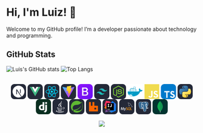 # Hi, I'm Luiz! 👋

Welcome to my GitHub profile! I’m a developer passionate about technology and programming.

## GitHub Stats

![Luis's GitHub stats](https://github-readme-stats.vercel.app/api?username=lmgaspa&show_icons=true&theme=radical)
![Top Langs](https://github-readme-stats.vercel.app/api/top-langs/?username=lmgaspa&layout=compact&theme=radical)

<div style="display: inline_block" align="center"><br>
  <img align="center" alt="NextJS" height="40" width="40" src="https://github.com/tandpfun/skill-icons/raw/main/icons/NextJS-Dark.svg">
  <img align="center" alt="Vue" height="40" width="40" src="https://github.com/tandpfun/skill-icons/raw/main/icons/VueJS-Dark.svg">
  <img align="center" alt="React" height="40" width="40" src="https://github.com/tandpfun/skill-icons/raw/main/icons/React-Dark.svg">
  <img align="center" alt="Vite" height="40" width="40" src="https://github.com/tandpfun/skill-icons/blob/main/icons/Vite-Dark.svg">
  <img align="center" alt="Bootstrap" height="40" width="40" src= "https://github.com/tandpfun/skill-icons/blob/main/icons/Bootstrap.svg">
  <img align="center" alt="Tailwind" height="40" width="40" src= "https://github.com/tandpfun/skill-icons/blob/main/icons/TailwindCSS-Dark.svg">
  <img align="center" alt="NodeJj" height="40" width="40" src= "https://github.com/tandpfun/skill-icons/raw/main/icons/NodeJS-Dark.svg">
  <img align="center" alt="Docker" height="40" width="40" src="https://raw.githubusercontent.com/devicons/devicon/master/icons/docker/docker-plain.svg">
  <img align="center" alt="JavaScript" height="40" width="40" src="https://raw.githubusercontent.com/devicons/devicon/master/icons/javascript/javascript-plain.svg">
  <img align="center" alt="TypeScript" height="40" width="40" src="https://github.com/tandpfun/skill-icons/raw/main/icons/TypeScript.svg">
  <img align="center" alt="Python" height="40" width="40" src="https://github.com/tandpfun/skill-icons/raw/main/icons/Python-Dark.svg">
  <img align="center" alt="Django" height="40" width="40" src="https://github.com/tandpfun/skill-icons/raw/main/icons/Django.svg">
  <img align="center" alt="Java" height="40" width="40" src="https://github.com/tandpfun/skill-icons/raw/main/icons/Java-Dark.svg">
  <img align="center" alt="Sprinframework" height="40" width="40" src="https://github.com/tandpfun/skill-icons/raw/main/icons/Spring-Dark.svg">
  <img align="center" alt="RabbitMQ" height="40" width="40" src="https://github.com/tandpfun/skill-icons/blob/main/icons/RabbitMQ-Dark.svg">
  <img align="center" alt="Python" height="40" width="40" src="https://github.com/tandpfun/skill-icons/blob/main/icons/Idea-Dark.svg">
  <img align="center" alt="MySQL" height="40" width="40" src="https://github.com/tandpfun/skill-icons/raw/main/icons/MySQL-Dark.svg">
  <img align="center" alt="PostgreSQL" height="40" width="40" src="https://github.com/tandpfun/skill-icons/raw/main/icons/PostgreSQL-Dark.svg">
  <img align="center" alt="MongoDB" height="40" width="40" src="https://github.com/tandpfun/skill-icons/raw/main/icons/MongoDB.svg">
</div>

<div style="display: inline_block" align="center"><br>
  <a href="https://www.linkedin.com/in/luiz-gasparetto-25a158257/"><img src="https://img.shields.io/badge/-LinkedIn-%230077B5?style=for-the-badge&logo=linkedin&logoColor=white"></a> 
</div>
